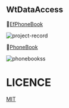 ## WtDataAccess

:book:[EfPhoneBook](https://github.com/OzerBey/WtDataAccess/tree/master/EfAddressBook)

![project-record](https://user-images.githubusercontent.com/49093196/119249681-3056f280-bba3-11eb-8b7e-ec4819437a16.gif)


:book:[PhoneBook](https://github.com/OzerBey/WtDataAccess/tree/master/AdressBook)

![phonebookss](https://user-images.githubusercontent.com/49093196/119249741-b2dfb200-bba3-11eb-876b-8fbf01339e89.jpg)


# LICENCE

[MIT](https://github.com/OzerBey/WtDataAccess)